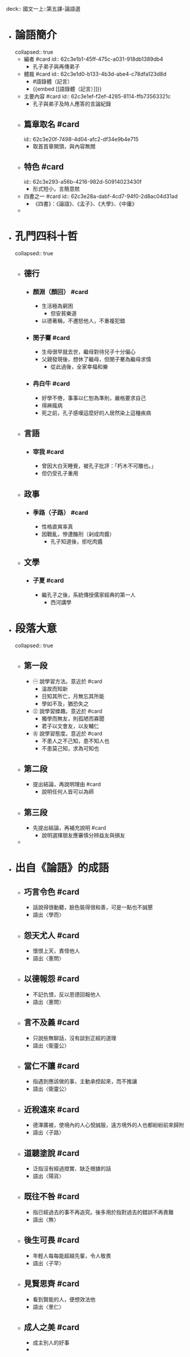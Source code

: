 deck:: 國文一上::第五課-論語選

- # 論語簡介
  collapsed:: true
	- 編者 #card
	  id:: 62c3e1b1-45ff-475c-a031-918db1389db4
		- 孔子弟子與再傳弟子
	- 體裁 #card
	  id:: 62c3e1d0-b133-4b3d-abe4-c78dfa123d8d
		- #語錄體（記言）
		- {{embed [[語錄體（記言）]]}}
	- 主要內容 #card
	  id:: 62c3e1ef-f2ef-4285-8114-ffb73563321c
		- 孔子與弟子及時人應答的言論紀錄
	- ## 篇章取名 #card
	  id:: 62c3e20f-7498-4d04-afc2-df34e9b4e715
		- 取首首章開頭，與內容無關
	- ## 特色 #card
	  id:: 62c3e293-a56b-4216-982d-50914023430f
		- 形式短小，言簡意賅
	- 四書之一 #card
	  id:: 62c3e28a-dabf-4cd7-94f0-2d8ac04d31ad
		- 《四書》：《論語》、《孟子》、《大學》、《中庸》
	-
- # 孔門四科十哲
  collapsed:: true
	- ## 德行
		- ### 顏淵（顏回） #card
			- 生活極為窮困
				- 但安貧樂道
			- 以德著稱，不遷怒他人，不重複犯錯
		- ### 閔子騫 #card
			- 生母很早就去世，繼母對待兒子十分偏心
			- 父親發現後，想休了繼母，但閔子騫為繼母求情
				- 從此過後，全家幸福和樂
		- ### 冉白牛 #card
			- 好學不倦，事事以仁恕為準則，嚴格要求自己
			- 得麻瘋病
			- 死之前，孔子感嘆這麼好的人居然染上這種疾病
	- ## 言語
		- ### 宰我 #card
			- 曾因大白天睡覺，被孔子批評：「朽木不可雕也。」
			- 但仍受孔子重用
	- ## 政事
		- ### 季路（子路） #card
			- 性格直爽率真
			- 因戰亂，慘遭醢刑（剁成肉醬）
				- 孔子知道後，拒吃肉醬
	- ## 文學
		- ### 子夏 #card
			- 繼孔子之後，系統傳授儒家經典的第一人
				- 西河講學
- # 段落大意
  collapsed:: true
	- ## 第一段
		- ㊀ 說學習方法。意近於 #card
			- 溫故而知新
			- 日知其所亡，月無忘其所能
			- 學如不及，猶恐失之
		- ㊂ 說學習纅趣。意近於 #card
			- 獨學而無友，則孤陋而寡聞
			- 君子以文會友，以友輔仁
		- ㊄ 說學習態度。意近於 #card
			- 不患人之不己知，患不知人也
			- 不患莫己知，求為可知也
	- ## 第二段
		- 提出結論，再說明理由 #card
			- 說明任何人皆可以為師
	- ## 第三段
		- 先提出結論，再補充說明 #card
			- 說明選擇朋友應審慎分辨益友與損友
	-
- # 出自《論語》的成語
	- ## 巧言令色 #card
		- 話說得很動聽，臉色裝得很和善，可是一點也不誠懇
		- 語出〈學而〉
	- ## 怨天尤人 #card
		- 懷恨上天，責怪他人
		- 語出〈憲問〉
	- ## 以德報怨 #card
		- 不記仇恨，反以恩德回報他人
		- 語出〈憲問〉
	- ## 言不及義 #card
		- 只說些無聊話，沒有談到正經的道理
		- 語出〈衛靈公〉
	- ## 當仁不讓 #card
		- 指遇到應該做的事，主動承控起來，而不推讓
		- 語出〈衛靈公〉
	- ## 近稅遠來 #card
		- 德澤廣被，使境內的人心悅誠服，遠方境外的人也都紛紛前來歸附
		- 語出〈子路〉
	- ## 道聽塗說 #card
		- 泛指沒有經過撜實、缺乏根據的話
		- 語出〈陽貨〉
	- ## 既往不咎 #card
		- 指已經過去的事不再追究。後多用於指對過去的錯誤不再責難
		- 語出〈無〉
	- ## 後生可畏 #card
		- 年輕人每每能超越先輩，令人敬畏
		- 語出〈子罕〉
	- ## 見賢思齊 #card
		- 看到賢能的人，便想效法他
		- 語出〈里仁〉
	- ## 成人之美 #card
		- 成主別人的好事
		-